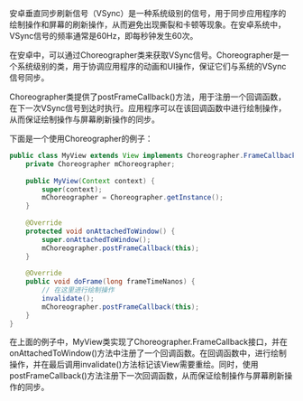 安卓垂直同步刷新信号（VSync）是一种系统级别的信号，用于同步应用程序的绘制操作和屏幕的刷新操作，从而避免出现撕裂和卡顿等现象。在安卓系统中，VSync信号的频率通常是60Hz，即每秒钟发生60次。

在安卓中，可以通过Choreographer类来获取VSync信号。Choreographer是一个系统级别的类，用于协调应用程序的动画和UI操作，保证它们与系统的VSync信号同步。

Choreographer类提供了postFrameCallback()方法，用于注册一个回调函数，在下一次VSync信号到达时执行。应用程序可以在该回调函数中进行绘制操作，从而保证绘制操作与屏幕刷新操作的同步。

下面是一个使用Choreographer的例子：

```java
public class MyView extends View implements Choreographer.FrameCallback {
    private Choreographer mChoreographer;
    
    public MyView(Context context) {
        super(context);
        mChoreographer = Choreographer.getInstance();
    }
    
    @Override
    protected void onAttachedToWindow() {
        super.onAttachedToWindow();
        mChoreographer.postFrameCallback(this);
    }
    
    @Override
    public void doFrame(long frameTimeNanos) {
        // 在这里进行绘制操作
        invalidate();
        mChoreographer.postFrameCallback(this);
    }
}
```
在上面的例子中，MyView类实现了Choreographer.FrameCallback接口，并在onAttachedToWindow()方法中注册了一个回调函数。在回调函数中，进行绘制操作，并在最后调用invalidate()方法标记该View需要重绘。同时，使用postFrameCallback()方法注册下一次回调函数，从而保证绘制操作与屏幕刷新操作的同步。